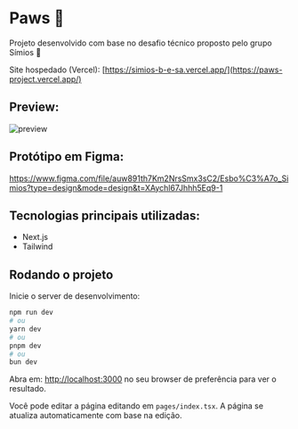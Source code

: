 # Paws 🐾

Projeto desenvolvido com base no desafio técnico proposto pelo grupo Símios 🐒

Site hospedado (Vercel): [https://simios-b-e-sa.vercel.app/](https://paws-project.vercel.app/)

## Preview:
![preview](https://github.com/B-e-sa/simios/assets/101114950/8c3858e3-9c28-4843-b356-67a241b52f35)

## Protótipo em Figma:
https://www.figma.com/file/auw891th7Km2NrsSmx3sC2/Esbo%C3%A7o_Simios?type=design&mode=design&t=XAychl67Jhhh5Eq9-1

## Tecnologias principais utilizadas:

- Next.js
- Tailwind

## Rodando o projeto

Inicie o server de desenvolvimento:

```bash
npm run dev
# ou
yarn dev
# ou
pnpm dev
# ou
bun dev
```

Abra em: [http://localhost:3000](http://localhost:3000) no seu browser de preferência para ver o resultado.

Você pode editar a página editando em `pages/index.tsx`. A página se atualiza automaticamente com base na edição.
